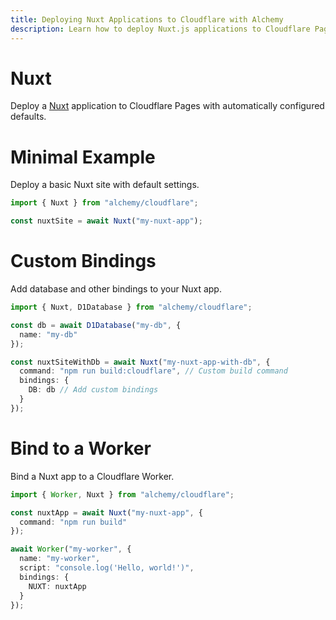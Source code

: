 ```yaml
---
title: Deploying Nuxt Applications to Cloudflare with Alchemy
description: Learn how to deploy Nuxt.js applications to Cloudflare Pages/Workers using Alchemy for a seamless experience.
---
```


# Nuxt

Deploy a [Nuxt](https://nuxt.com) application to Cloudflare Pages with automatically configured defaults.

# Minimal Example

Deploy a basic Nuxt site with default settings.

```ts
import { Nuxt } from "alchemy/cloudflare";

const nuxtSite = await Nuxt("my-nuxt-app");
```

# Custom Bindings

Add database and other bindings to your Nuxt app.

```ts
import { Nuxt, D1Database } from "alchemy/cloudflare";

const db = await D1Database("my-db", {
  name: "my-db"
});

const nuxtSiteWithDb = await Nuxt("my-nuxt-app-with-db", {
  command: "npm run build:cloudflare", // Custom build command
  bindings: {
    DB: db // Add custom bindings
  }
});
```

# Bind to a Worker

Bind a Nuxt app to a Cloudflare Worker.

```ts
import { Worker, Nuxt } from "alchemy/cloudflare";

const nuxtApp = await Nuxt("my-nuxt-app", {
  command: "npm run build"
});

await Worker("my-worker", {
  name: "my-worker",
  script: "console.log('Hello, world!')",
  bindings: {
    NUXT: nuxtApp
  }
});
```